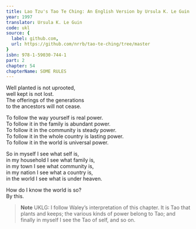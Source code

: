 ```yaml
---
title: Lao Tzu's Tao Te Ching: An English Version by Ursula K. Le Guin
year: 1997
translator: Ursula K. Le Guin
code: ukl
source: {
  label: github.com,
  url: https://github.com/nrrb/tao-te-ching/tree/master
}
isbn: 978-1-59030-744-1
part: 2
chapter: 54
chapterName: SOME RULES
---
```

Well planted is not uprooted,  
well kept is not lost.  
The offerings of the generations  
to the ancestors will not cease.  

To follow the way yourself is real power.  
To follow it in the family is abundant power.  
To follow it in the community is steady power.  
To follow it in the whole country is lasting power.  
To follow it in the world is universal power.  

So in myself I see what self is,  
in my household I see what family is,  
in my town I see what community is,  
in my nation I see what a country is,  
in the world I see what is under heaven.  

How do I know the world is so?  
By this.  


> **Note** UKLG: I follow Waley’s interpretation of this chapter. It is Tao that plants and keeps; the various kinds of power belong to Tao; and finally in myself I see the Tao of self, and so on.
